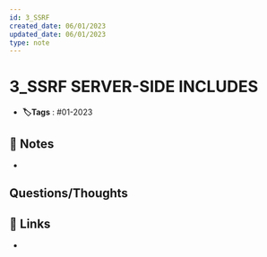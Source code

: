 ```yaml
---
id: 3_SSRF
created_date: 06/01/2023
updated_date: 06/01/2023
type: note
---
```


#  3_SSRF SERVER-SIDE INCLUDES 
- **🏷️Tags** :  #01-2023 

## 📝 Notes
- 


## Questions/Thoughts


## 🔗 Links
- 